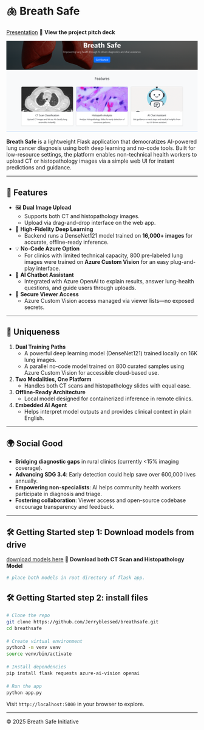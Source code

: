 
# 🫁 Breath Safe

[Presentation](https://docs.google.com/presentation/d/1r_a98Et5a3CCOZtHDk0O5rNGh_tOkeDCvzrJvdH8OQA/edit?usp=sharing)
🔗 **View the project pitch deck**

![Breath Safe Landing Page](https://github.com/Jerryblessed/breathsafe/blob/main/static/landingpage.png?raw=true)

**Breath Safe** is a lightweight Flask application that democratizes AI-powered lung cancer diagnosis using both deep learning and no-code tools. Built for low-resource settings, the platform enables non-technical health workers to upload CT or histopathology images via a simple web UI for instant predictions and guidance.

---

## 🚀 Features

* 🖼️ **Dual Image Upload**
  - Supports both CT and histopathology images.
  - Upload via drag-and-drop interface on the web app.
* 🧠 **High-Fidelity Deep Learning**
  - Backend runs a DenseNet121 model trained on **16,000+ images** for accurate, offline-ready inference.
* 💡 **No-Code Azure Option**
  - For clinics with limited technical capacity, 800 pre-labeled lung images were trained on **Azure Custom Vision** for an easy plug-and-play interface.
* 🤖 **AI Chatbot Assistant**
  - Integrated with Azure OpenAI to explain results, answer lung-health questions, and guide users through uploads.
* 🔐 **Secure Viewer Access**
  - Azure Custom Vision access managed via viewer lists—no exposed secrets.

---

## 🎯 Uniqueness

1. **Dual Training Paths**
   - A powerful deep learning model (DenseNet121) trained locally on 16K lung images.
   - A parallel no-code model trained on 800 curated samples using Azure Custom Vision for accessible cloud-based use.
2. **Two Modalities, One Platform**
   - Handles both CT scans and histopathology slides with equal ease.
3. **Offline-Ready Architecture**
   - Local model designed for containerized inference in remote clinics.
4. **Embedded AI Agent**
   - Helps interpret model outputs and provides clinical context in plain English.

---

## 🌍 Social Good

* **Bridging diagnostic gaps** in rural clinics (currently <15% imaging coverage).
* **Advancing SDG 3.4**: Early detection could help save over 600,000 lives annually.
* **Empowering non-specialists**: AI helps community health workers participate in diagnosis and triage.
* **Fostering collaboration**: Viewer access and open-source codebase encourage transparency and feedback.

---

## 🛠️ Getting Started step 1: Download models from drive
[download models here](https://drive.google.com/drive/folders/17am-HyZ2R7SoCi9Rpfu5uK71XAWWI1ff?usp=drive_link)
🔗 **Download both CT Scan and Histopathology Model**
```bash
# place both models in root directory of flask app.
````

## 🛠️ Getting Started step 2: install files

```bash
# Clone the repo
git clone https://github.com/Jerryblessed/breathsafe.git
cd breathsafe

# Create virtual environment
python3 -m venv venv
source venv/bin/activate

# Install dependencies
pip install flask requests azure-ai-vision openai

# Run the app
python app.py
````

Visit `http://localhost:5000` in your browser to explore.

---

© 2025 Breath Safe Initiative


